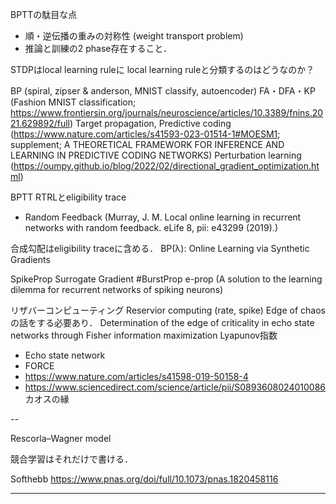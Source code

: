 BPTTの駄目な点
- 順・逆伝播の重みの対称性 (weight transport problem)
- 推論と訓練の2 phase存在すること．


STDPはlocal learning ruleに
local learning ruleと分類するのはどうなのか？

BP (spiral, zipser & anderson, MNIST classify, autoencoder)
FA・DFA・KP (Fashion MNIST classification; https://www.frontiersin.org/journals/neuroscience/articles/10.3389/fnins.2021.629892/full)
Target propagation, Predictive coding (https://www.nature.com/articles/s41593-023-01514-1#MOESM1; supplement; A THEORETICAL FRAMEWORK FOR INFERENCE AND
LEARNING IN PREDICTIVE CODING NETWORKS)
Perturbation learning (https://oumpy.github.io/blog/2022/02/directional_gradient_optimization.html)

BPTT
RTRLとeligibility trace
- Random Feedback (Murray, J. M. Local online learning in recurrent networks with random feedback. eLife 8, pii: e43299 (2019).)

合成勾配はeligibility traceに含める．
BP(λ): Online Learning via Synthetic Gradients

SpikeProp
Surrogate Gradient
#BurstProp
e-prop (A solution to the learning dilemma for recurrent networks of spiking neurons)

リザバーコンピューティング
Reservior computing (rate, spike)
Edge of chaosの話をする必要あり．
Determination of the edge of criticality in echo state networks through Fisher information maximization
Lyapunov指数

- Echo state network
- FORCE
- https://www.nature.com/articles/s41598-019-50158-4
- https://www.sciencedirect.com/science/article/pii/S0893608024010086
カオスの縁


--

Rescorla–Wagner model

競合学習はそれだけで書ける．

Softhebb
https://www.pnas.org/doi/full/10.1073/pnas.1820458116

---
